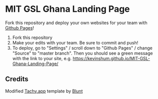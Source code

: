 # MIT GSL Ghana Landing Page

Fork this repository and deploy your own websites for your team with [Github Pages](https://help.github.com/en/categories/github-pages-basics)!

1. Fork this repository
2. Make your edits with your team. Be sure to commit and push!
3. To deploy, go to "Settings" / scroll down to "Github Pages" / change "Source" to "master branch". Then you should see a green message with the link to your site, e.g. https://kevinshum.github.io/MIT-GSL-Ghana-Landing-Page/ 


## Credits
Modified [Tachy.app](http://blunt.af/tachy.app/) template by [Blunt](http://blunt.af) 
